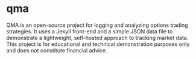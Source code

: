 # qma
QMA is an open-source project for logging and analyzing options trading strategies. It uses a Jekyll front-end and a simple JSON data file to demonstrate a lightweight, self-hosted approach to tracking market data. This project is for educational and technical demonstration purposes only and does not constitute financial advice.
